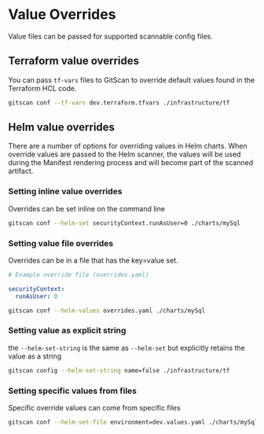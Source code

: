 # Value Overrides

Value files can be passed for supported scannable config files.

## Terraform value overrides
You can pass `tf-vars` files to GitScan to override default values found in the Terraform HCL code.

```bash
gitscan conf --tf-vars dev.terraform.tfvars ./infrastructure/tf
```

## Helm value overrides
There are a number of options for overriding values in Helm charts. When override values are passed to the Helm scanner, the values will be used during the Manifest rendering process and will become part of the scanned artifact.

### Setting inline value overrides
Overrides can be set inline on the command line

```bash
gitscan conf --helm-set securityContext.runAsUser=0 ./charts/mySql
```

### Setting value file overrides
Overrides can be in a file that has the key=value set. 

```yaml
# Example override file (overrides.yaml)

securityContext:
  runAsUser: 0
```

```bash
gitscan conf --helm-values overrides.yaml ./charts/mySql
``` 

### Setting value as explicit string
the `--helm-set-string` is the same as `--helm-set` but explicitly retains the value as a string

```bash
gitscan config --helm-set-string name=false ./infrastructure/tf
```

### Setting specific values from files
Specific override values can come from specific files

```bash
gitscan conf --helm-set-file environment=dev.values.yaml ./charts/mySql
```